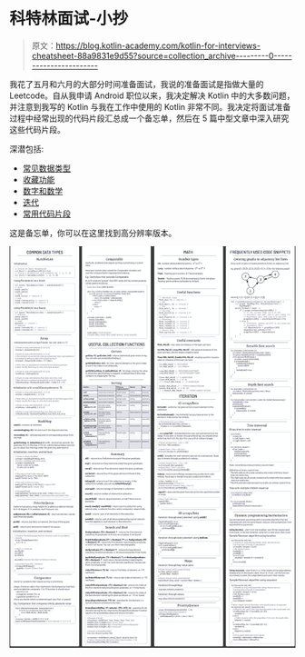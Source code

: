 # 科特林面试-小抄

> 原文：<https://blog.kotlin-academy.com/kotlin-for-interviews-cheatsheet-88a9831e9d55?source=collection_archive---------0----------------------->

我花了五月和六月的大部分时间准备面试，我说的准备面试是指做大量的 Leetcode。自从我申请 Android 职位以来，我决定解决 Kotlin 中的大多数问题，并注意到我写的 Kotlin 与我在工作中使用的 Kotlin 非常不同。我决定将面试准备过程中经常出现的代码片段汇总成一个备忘单，然后在 5 篇中型文章中深入研究这些代码片段。

深潜包括:

*   [常见数据类型](/kotlin-for-interviews-part-1-common-data-types-886ea1e40645)
*   [收藏功能](/kotlin-for-interviews-part-2-collection-functions-a4a488fa0a14)
*   [数字和数学](/kotlin-for-interviews-part-3-numbers-and-math-786660295cea)
*   [迭代](/kotlin-for-interviews-part-4-iteration-b176dee4f1ae)
*   [常用代码片段](/kotlin-for-interviews-part-5-frequently-used-code-snippets-444ad4d137f5)

这是备忘单，你可以在这里找到高分辨率版本。

![](img/48d2aaf98d8be976d67ac95108f8acef.png)